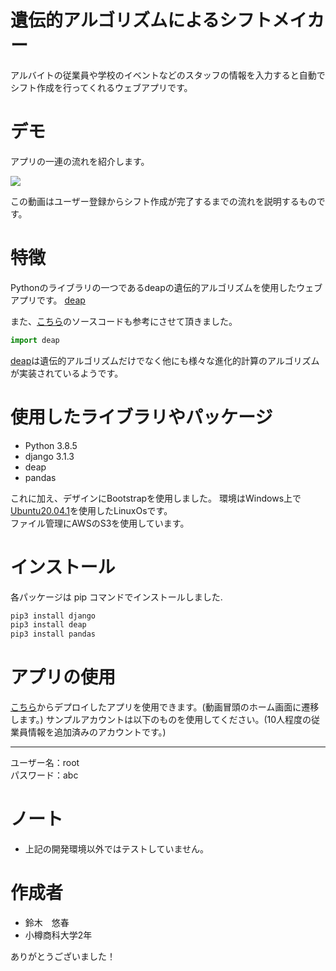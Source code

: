 # 遺伝的アルゴリズムによるシフトメイカー
 
アルバイトの従業員や学校のイベントなどのスタッフの情報を入力すると自動でシフト作成を行ってくれるウェブアプリです。
 
# デモ
 
アプリの一連の流れを紹介します。
 
![](https://youtu.be/j0RbZJbmJTI)
 
この動画はユーザー登録からシフト作成が完了するまでの流れを説明するものです。
 
# 特徴
 
Pythonのライブラリの一つであるdeapの遺伝的アルゴリズムを使用したウェブアプリです。 [deap](https://github.com/DEAP/deap/blob/master/examples/ga/onemax.py)

また、[こちら](https://github.com/shouta-dev/nurse-scheduling-ga/blob/master/nurse_scheduling_by_ga.py)のソースコードも参考にさせて頂きました。
 
```python
import deap
```
[deap](https://github.com/DEAP/deap/blob/master/examples/ga/onemax.py)は遺伝的アルゴリズムだけでなく他にも様々な進化的計算のアルゴリズムが実装されているようです。
 
 
# 使用したライブラリやパッケージ
 
* Python 3.8.5
* django 3.1.3
* deap
* pandas
 
これに加え、デザインにBootstrapを使用しました。  環境はWindows上で[Ubuntu20.04.1](https://www.ubuntulinux.jp/)を使用したLinuxOsです。  
ファイル管理にAWSのS3を使用しています。
 

# インストール
 
各パッケージは pip コマンドでインストールしました.
 
```bash
pip3 install django
pip3 install deap
pip3 install pandas
```
 
# アプリの使用
 

[こちら](https://employproject.herokuapp.com/home/)からデプロイしたアプリを使用できます。(動画冒頭のホーム画面に遷移します。)
サンプルアカウントは以下のものを使用してください。(10人程度の従業員情報を追加済みのアカウントです。)
***
ユーザー名：root  
パスワード：abc


 
# ノート
 
* 上記の開発環境以外ではテストしていません。


# 作成者
 
* 鈴木　悠春
* 小樽商科大学2年
 

ありがとうございました！
